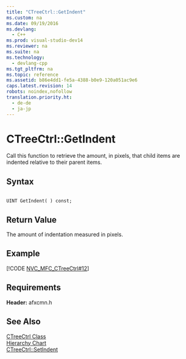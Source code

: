```yaml
---
title: "CTreeCtrl::GetIndent"
ms.custom: na
ms.date: 09/19/2016
ms.devlang: 
  - C++
ms.prod: visual-studio-dev14
ms.reviewer: na
ms.suite: na
ms.technology: 
  - devlang-cpp
ms.tgt_pltfrm: na
ms.topic: reference
ms.assetid: b86e4dd1-fe5a-4388-b0e9-120a051ac9e6
caps.latest.revision: 14
robots: noindex,nofollow
translation.priority.ht: 
  - de-de
  - ja-jp
---
```

# CTreeCtrl::GetIndent
Call this function to retrieve the amount, in pixels, that child items are indented relative to their parent items.  
  
## Syntax  
  
```  
  
UINT GetIndent( ) const;  
```  
  
## Return Value  
 The amount of indentation measured in pixels.  
  
## Example  
 [!CODE [NVC_MFC_CTreeCtrl#12](../CodeSnippet/VS_Snippets_Cpp/NVC_MFC_CTreeCtrl#12)]  
  
## Requirements  
 **Header:** afxcmn.h  
  
## See Also  
 [CTreeCtrl Class](../vs140/CTreeCtrl-Class.md)   
 [Hierarchy Chart](../vs140/Hierarchy-Chart.md)   
 [CTreeCtrl::SetIndent](../vs140/CTreeCtrl--SetIndent.md)